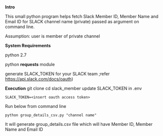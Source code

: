**Intro**

This small python program helps fetch Slack Member ID, Member Name and Email ID for SLACK channel name (private) passed as argument on command line.

Assumption: user is member of private channel


**System Requirements**

python 2.7

python **requests** module

generate SLACK_TOKEN for your SLACK team ;refer https://api.slack.com/docs/oauth)

**Execution**
git clone 
cd slack_member
update SLACK_TOKEN in .env 

`SLACK_TOKEN=<insert oauth access token>`

Run below from command line

`python group_details_csv.py "channel name"`

It will generate group_details.csv file which will have Member ID, Member Name and Email ID